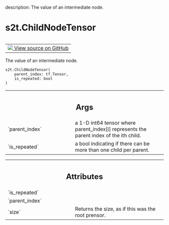 description: The value of an intermediate node.

<div itemscope itemtype="http://developers.google.com/ReferenceObject">
<meta itemprop="name" content="s2t.ChildNodeTensor" />
<meta itemprop="path" content="Stable" />
<meta itemprop="property" content="__init__"/>
</div>

# s2t.ChildNodeTensor

<!-- Insert buttons and diff -->

<table class="tfo-notebook-buttons tfo-api nocontent" align="left">
<td>
  <a target="_blank" href="https://github.com/google/struct2tensor/blob/master/struct2tensor/prensor.py">
    <img src="https://www.tensorflow.org/images/GitHub-Mark-32px.png" />
    View source on GitHub
  </a>
</td>
</table>



The value of an intermediate node.

<pre class="devsite-click-to-copy prettyprint lang-py tfo-signature-link">
<code>s2t.ChildNodeTensor(
    parent_index: tf.Tensor,
    is_repeated: bool
)
</code></pre>



<!-- Placeholder for "Used in" -->


<!-- Tabular view -->
 <table class="responsive fixed orange">
<colgroup><col width="214px"><col></colgroup>
<tr><th colspan="2"><h2 class="add-link">Args</h2></th></tr>

<tr>
<td>
`parent_index`
</td>
<td>
a 1-D int64 tensor where parent_index[i] represents the
parent index of the ith child.
</td>
</tr><tr>
<td>
`is_repeated`
</td>
<td>
a bool indicating if there can be more than one child per
parent.
</td>
</tr>
</table>





<!-- Tabular view -->
 <table class="responsive fixed orange">
<colgroup><col width="214px"><col></colgroup>
<tr><th colspan="2"><h2 class="add-link">Attributes</h2></th></tr>

<tr>
<td>
`is_repeated`
</td>
<td>

</td>
</tr><tr>
<td>
`parent_index`
</td>
<td>

</td>
</tr><tr>
<td>
`size`
</td>
<td>
Returns the size, as if this was the root prensor.
</td>
</tr>
</table>




